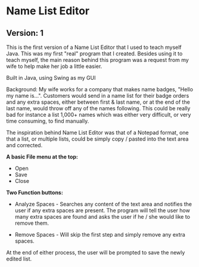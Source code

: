 # Name List Editor
## Version: 1
This is the first version of a Name List Editor that I used to teach myself Java. This was my first "real" program that I created. Besides using it to teach myself, the main reason behind this program was a request from my wife to help make her job a little easier. 

Built in Java, using Swing as my GUI

Background: My wife works for a company that makes name badges, "Hello my name is...". Customers would send in a name list for their badge orders and any extra spaces, either between first & last name, or at the end of the last name, would throw off any of the names following. This could be really bad for instance a list 1,000+ names which was either very difficult, or very time consuming, to find manually. 

The inspiration behind Name List Editor was that of a Notepad format, one that a list, or multiple lists, could be simply copy / pasted into the text area and corrected. 

**A basic File menu at the top:**

- Open
- Save
- Close

**Two Function buttons:**

- Analyze Spaces - Searches any content of the text area and notifies the user if any extra spaces are present. The program will tell the user how many extra spaces are found and asks the user if he / she would like to remove them. 

- Remove Spaces - Will skip the first step and simply remove any extra spaces.

At the end of either process, the user will be prompted to save the newly edited list. 
